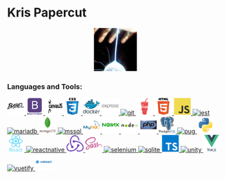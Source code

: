 # Kris Papercut

<p align="center">
    <img
      width="100px"
      height="100px"
      src="assets/images/logo.jpg" />
</p>


### Languages and Tools:

<p align="left">
    <a rel="nofollow" target="_blank" href="https://babeljs.io/">
        <img
          width="40px"
          height="40px"
          src="assets/icons/babeljs-icon.svg" />
    </a>
    <a rel="nofollow" target="_blank" href="https://getbootstrap.com">
        <img
          width="40px"
          height="40px"
          alt="bootstrap"
          src="https://raw.githubusercontent.com/devicons/devicon/master/icons/bootstrap/bootstrap-plain-wordmark.svg" />
    </a>
    <a rel="nofollow" target="_blank" href="https://canvasjs.com">
        <img
          width="40px"
          height="40px"
          alt="canvasjs"
          src="https://raw.githubusercontent.com/Hardik0307/Hardik0307/master/assets/canvasjs-charts.svg" />
    </a>
    <a rel="nofollow" target="_blank" href="https://www.w3schools.com/css/">
        <img
          width="40px"
          height="40px"
          alt="css3"
          src="https://raw.githubusercontent.com/devicons/devicon/master/icons/css3/css3-original-wordmark.svg" />
    </a>
    <a rel="nofollow" target="_blank" href="https://www.docker.com/">
        <img
          width="40px"
          height="40px"
          alt="docker"
          src="https://raw.githubusercontent.com/devicons/devicon/master/icons/docker/docker-original-wordmark.svg"/>
    </a>
    <a rel="nofollow" target="_blank" href="https://expressjs.com">
        <img
          width="40px"
          height="40px"
          alt="express"
          src="https://raw.githubusercontent.com/devicons/devicon/master/icons/express/express-original-wordmark.svg" />
    </a>
    <a rel="nofollow" target="_blank" href="https://git-scm.com/">
        <img
          width="40px"
          height="40px"
          alt="git"
          src="https://www.vectorlogo.zone/logos/git-scm/git-scm-icon.svg" />
    </a>
    <a rel="nofollow" target="_blank" href="https://gulpjs.com">
        <img
          width="40px"
          height="40px"
          alt="gulp"
          src="https://raw.githubusercontent.com/devicons/devicon/master/icons/gulp/gulp-plain.svg" />
    </a>
    <a rel="nofollow" target="_blank" href="https://www.w3.org/html/">
        <img
          width="40px"
          height="40px"
          alt="html5"
          src="https://raw.githubusercontent.com/devicons/devicon/master/icons/html5/html5-original-wordmark.svg" />
    </a>
    <a rel="nofollow" target="_blank" href="https://developer.mozilla.org/en-US/docs/Web/JavaScript">
        <img
          width="40px"
          height="40px"
          alt="javascript"
          src="https://raw.githubusercontent.com/devicons/devicon/master/icons/javascript/javascript-original.svg" />
    </a>
    <a rel="nofollow" target="_blank" href="https://jestjs.io">
        <img
          width="40px"
          height="40px"
          alt="jest"
          src="https://www.vectorlogo.zone/logos/jestjsio/jestjsio-icon.svg" />
    </a>
    <a rel="nofollow" target="_blank" href="https://mariadb.org/">
        <img
          width="40px"
          height="40px"
          alt="mariadb"
          src="https://www.vectorlogo.zone/logos/mariadb/mariadb-icon.svg" />
    </a>
    <a rel="nofollow" target="_blank" href="https://www.mongodb.com/">
        <img
          width="40px"
          height="40px"
          alt="mongodb"
          src="https://raw.githubusercontent.com/devicons/devicon/master/icons/mongodb/mongodb-original-wordmark.svg" />
    </a>
    <a rel="nofollow" target="_blank" href="https://www.microsoft.com/en-us/sql-server">
        <img
          width="40px"
          height="40px"
          alt="mssql"
          src="https://www.svgrepo.com/show/303229/microsoft-sql-server-logo.svg" />
    </a>
    <a rel="nofollow" target="_blank" href="https://www.mysql.com/">
        <img
          width="40px"
          height="40px"
          alt="mysql"
          src="https://raw.githubusercontent.com/devicons/devicon/master/icons/mysql/mysql-original-wordmark.svg" />
    </a>
    <a rel="nofollow" target="_blank" href="https://www.nginx.com">
        <img
          width="40px"
          height="40px"
          alt="nginx"
          src="https://raw.githubusercontent.com/devicons/devicon/master/icons/nginx/nginx-original.svg" />
    </a>
    <a rel="nofollow" target="_blank" href="https://nodejs.org">
        <img
          width="40px"
          height="40px"
          alt="nodejs"
          src="https://raw.githubusercontent.com/devicons/devicon/master/icons/nodejs/nodejs-original-wordmark.svg" />
    </a>
    <a rel="nofollow" target="_blank" href="https://www.php.net">
        <img
          width="40px"
          height="40px"
          alt="php"
          src="https://raw.githubusercontent.com/devicons/devicon/master/icons/php/php-original.svg" />
    </a>
    <a rel="nofollow" target="_blank" href="https://www.postgresql.org">
        <img
          width="40px"
          height="40px"
          alt="postgresql"
          src="https://raw.githubusercontent.com/devicons/devicon/master/icons/postgresql/postgresql-original-wordmark.svg" />
    </a>
    <a rel="nofollow" target="_blank" href="https://pugjs.org">
        <img
          width="40px"
          height="40px"
          alt="pug"
          src="https://cdn.worldvectorlogo.com/logos/pug.svg" />
    </a>
    <a rel="nofollow" target="_blank" href="https://www.python.org">
        <img
          width="40px"
          height="40px"
          alt="python"
          src="https://raw.githubusercontent.com/devicons/devicon/master/icons/python/python-original.svg" />
    </a>
    <a rel="nofollow" target="_blank" href="https://reactjs.org/">
        <img
          width="40px"
          height="40px"
          alt="react"
          src="https://raw.githubusercontent.com/devicons/devicon/master/icons/react/react-original-wordmark.svg" />
    </a>
    <a rel="nofollow" target="_blank" href="https://reactnative.dev/">
        <img
          width="40px"
          height="40px"
          alt="reactnative"
          src="https://reactnative.dev/img/header_logo.svg" />
    </a>
    <a rel="nofollow" target="_blank" href="https://redux.js.org">
        <img
          width="40px"
          height="40px"
          alt="redux"
          src="https://raw.githubusercontent.com/devicons/devicon/master/icons/redux/redux-original.svg" />
    </a>
    <a rel="nofollow" target="_blank" href="https://sass-lang.com">
        <img src="https://raw.githubusercontent.com/devicons/devicon/master/icons/sass/sass-original.svg" alt="sass" width="40" height="40" />
    </a>
    <a rel="nofollow" target="_blank" href="https://www.selenium.dev">
        <img
          width="40px"
          height="40px"
          alt="selenium"
          src="https://raw.githubusercontent.com/detain/svg-logos/780f25886640cef088af994181646db2f6b1a3f8/svg/selenium-logo.svg" />
    </a>
    <a rel="nofollow" target="_blank" href="https://www.sqlite.org/">
        <img
          width="40px"
          height="40px"
          alt="sqlite"
          src="https://www.vectorlogo.zone/logos/sqlite/sqlite-icon.svg" />
    </a>
    <a rel="nofollow" target="_blank" href="https://www.typescriptlang.org/">
        <img
          width="40px"
          height="40px"
          alt="typescript"
          src="https://raw.githubusercontent.com/devicons/devicon/master/icons/typescript/typescript-original.svg" />
    </a>
    <a rel="nofollow" target="_blank" href="https://unity.com/">
        <img
          width="40px"
          height="40px"
          alt="unity"
          src="https://www.vectorlogo.zone/logos/unity3d/unity3d-icon.svg" />
    </a>
    <a rel="nofollow" target="_blank" href="https://vuejs.org/">
        <img
          width="40px"
          height="40px"
          alt="vuejs"
          src="https://raw.githubusercontent.com/devicons/devicon/master/icons/vuejs/vuejs-original-wordmark.svg" />
    </a>
    <a rel="nofollow" target="_blank" href="https://vuetifyjs.com/en/">
        <img
          width="40px"
          height="40px"
          alt="vuetify"
          src="https://bestofjs.org/logos/vuetify.svg"/>
    </a>
    <a rel="nofollow" target="_blank" href="https://webpack.js.org">
        <img
          alt="webpack"
          width="40"
          height="40"
          src="https://raw.githubusercontent.com/devicons/devicon/d00d0969292a6569d45b06d3f350f463a0107b0d/icons/webpack/webpack-original-wordmark.svg" />
    </a>
</p>